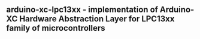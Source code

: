 ## arduino-xc-lpc13xx - implementation of Arduino-XC Hardware Abstraction Layer for LPC13xx family of microcontrollers

